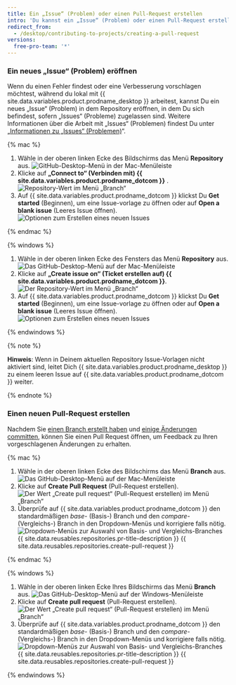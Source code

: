 ```yaml
---
title: Ein „Issue“ (Problem) oder einen Pull-Request erstellen
intro: 'Du kannst ein „Issue“ (Problem) oder einen Pull-Request erstellen, um Änderungen an einem Projektarchiv vorzuschlagen und gemeinsam daran zu arbeiten.'
redirect_from:
  - /desktop/contributing-to-projects/creating-a-pull-request
versions:
  free-pro-team: '*'
---
```


### Ein neues „Issue“ (Problem) eröffnen
Wenn du einen Fehler findest oder eine Verbesserung vorschlagen möchtest, während du lokal mit {{ site.data.variables.product.prodname_desktop }} arbeitest, kannst Du ein neues „Issue“ (Problem) in dem Repository eröffnen, in dem Du sich befindest, sofern „Issues“ (Probleme) zugelassen sind. Weitere Informationen über die Arbeit mit „Issues“ (Problemen) findest Du unter „[Informationen zu „Issues“ (Problemen)](/github/managing-your-work-on-github/about-issues)“.

{% mac %}

1. Wähle in der oberen linken Ecke des Bildschirms das Menü **Repository** aus. ![GitHub-Desktop-Menü in der Mac-Menüleiste](/assets/images/help/desktop/select-repository-menu-mac.png)
2. Klicke auf **„Connect to“ (Verbinden mit) {{ site.data.variables.product.prodname_dotcom }}** . ![Repository-Wert im Menü „Branch“](/assets/images/help/desktop/create-issue-mac.png)
3. Auf {{ site.data.variables.product.prodname_dotcom }} klickst Du **Get started** (Beginnen), um eine Issue-vorlage zu öffnen oder auf **Open a blank issue** (Leeres Issue öffnen). ![Optionen zum Erstellen eines neuen Issues](/assets/images/help/desktop/create-new-issue.png)

{% endmac %}

{% windows %}

1. Wähle in der oberen linken Ecke des Fensters das Menü **Repository** aus. ![Das GitHub-Desktop-Menü auf der Mac-Menüleiste](/assets/images/help/desktop/select-repository-menu-windows.png)
2. Klicke auf **„Create issue on“ (Ticket erstellen auf) {{ site.data.variables.product.prodname_dotcom }}**. ![Der Repository-Wert im Menü „Branch“](/assets/images/help/desktop/create-issue-windows.png)
3. Auf {{ site.data.variables.product.prodname_dotcom }} klickst Du **Get started** (Beginnen), um eine Issue-vorlage zu öffnen oder auf **Open a blank issue** (Leeres Issue öffnen). ![Optionen zum Erstellen eines neuen Issues](/assets/images/help/desktop/create-new-issue.png)

{% endwindows %}

{% note %}

**Hinweis**: Wenn in Deinem aktuellen Repository Issue-Vorlagen nicht aktiviert sind, leitet Dich {{ site.data.variables.product.prodname_desktop }} zu einem leeren Issue auf {{ site.data.variables.product.prodname_dotcom }} weiter.

{% endnote %}

### Einen neuen Pull-Request erstellen
Nachdem Sie [einen Branch erstellt haben](/desktop/guides/contributing-to-projects/managing-branches) und [einige Änderungen committen](/desktop/guides/contributing-to-projects/committing-and-reviewing-changes-to-your-project), können Sie einen Pull Request öffnen, um Feedback zu Ihren vorgeschlagenen Änderungen zu erhalten.

{% mac %}

1. Wähle in der oberen linken Ecke des Bildschirms das Menü **Branch** aus. ![Das GitHub-Desktop-Menü auf der Mac-Menüleiste](/assets/images/help/desktop/mac-select-branch-menu.png)
2. Klicke auf **Create Pull Request** (Pull-Request erstellen). ![Der Wert „Create pull request“ (Pull-Request erstellen) im Menü „Branch“](/assets/images/help/desktop/create-pull-request-mac.png)
3. Überprüfe auf {{ site.data.variables.product.prodname_dotcom }} den standardmäßigen _base_- (Basis-) Branch und den _compare_- (Vergleichs-) Branch in den Dropdown-Menüs und korrigiere falls nötig. ![Dropdown-Menüs zur Auswahl von Basis- und Vergleichs-Branches](/assets/images/help/pull_requests/choose-base-and-compare-branches.png)
{{ site.data.reusables.repositories.pr-title-description }}
{{ site.data.reusables.repositories.create-pull-request }}

{% endmac %}

{% windows %}

1. Wähle in der oberen linken Ecke Ihres Bildschirms das Menü **Branch** aus. ![Das GitHub-Desktop-Menü auf der Windows-Menüleiste](/assets/images/help/desktop/windows-select-branch-menu.png)
2. Klicke auf **Create pull request** (Pull-Request erstellen). ![Der Wert „Create pull request“ (Pull-Request erstellen) im Menü „Branch“](/assets/images/help/desktop/create-pull-request-win.png)
3. Überprüfe auf {{ site.data.variables.product.prodname_dotcom }} den standardmäßigen _base_- (Basis-) Branch und den _compare_- (Vergleichs-) Branch in den Dropdown-Menüs und korrigiere falls nötig. ![Dropdown-Menüs zur Auswahl von Basis- und Vergleichs-Branches](/assets/images/help/pull_requests/choose-base-and-compare-branches.png)
{{ site.data.reusables.repositories.pr-title-description }}
{{ site.data.reusables.repositories.create-pull-request }}

{% endwindows %}
